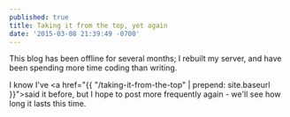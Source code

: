 ```yaml
---
published: true
title: Taking it from the top, yet again
date: '2015-03-08 21:39:49 -0700'
---
```

This blog has been offline for several months; I rebuilt my server, and have
been spending more time coding than writing.

I know I've <a href="{{ "/taking-it-from-the-top" | prepend: site.baseurl }}">said it before</a>,
but I hope to post more frequently again - we'll see how long it lasts this time.
